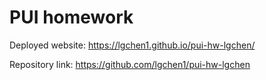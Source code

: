 # PUI homework

Deployed website: https://lgchen1.github.io/pui-hw-lgchen/

Repository link: https://github.com/lgchen1/pui-hw-lgchen
